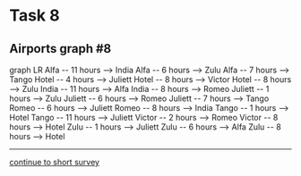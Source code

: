 # Task 8
## Airports graph #8

<div></div>
<div class="mermaid-access">
graph LR
  Alfa -- 11 hours --> India
  Alfa -- 6 hours --> Zulu
  Alfa -- 7 hours --> Tango
  Hotel -- 4 hours --> Juliett
  Hotel -- 8 hours --> Victor
  Hotel -- 8 hours --> Zulu
  India -- 11 hours --> Alfa
  India -- 8 hours --> Romeo
  Juliett -- 1 hours --> Zulu
  Juliett -- 6 hours --> Romeo
  Juliett -- 7 hours --> Tango
  Romeo -- 6 hours --> Juliett
  Romeo -- 8 hours --> India
  Tango -- 1 hours --> Hotel
  Tango -- 11 hours --> Juliett
  Victor -- 2 hours --> Romeo
  Victor -- 8 hours --> Hotel
  Zulu -- 1 hours --> Juliett
  Zulu -- 6 hours --> Alfa
  Zulu -- 8 hours --> Hotel
</div>

---

[continue to short survey](./tlx-prompt.html)

<!-- Required scripts for MermaidAccess -->
<script src="https://combinatronics.com/mermaid-js/mermaid/release/8.8.4/dist/mermaid.min.js"></script>
<script src="mermaid-access-elm.js"></script>
<script src="mermaid-access.js"></script>
<script>
mermaidAccess.go(mermaidAccess.viewerMode, mermaidAccess.displayAccessibleOnly)
</script>
    
